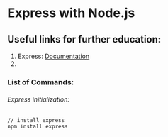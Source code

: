 # Express with Node.js

## Useful links for further education:
1. Express: [Documentation](https://expressjs.com)
2.

### List of Commands:

###### Express initialization:
```
// install express
npm install express
```
